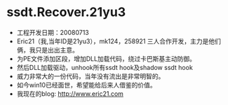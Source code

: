 # ssdt.Recover.21yu3
* 工程开发日期：20080713
* Eric21（我,当年ID是21yu3），mk124，258921 三人合作开发，主力是他们俩，我只是出出主意。
* 为PE文件添加区段，增加DLL加载代码，绕过卡巴斯基主动防御。
* 然后DLL加载驱动，unhook所有ssdt hook及shadow ssdt hook
* 威力非常大的一份代码，当年没有流出是非常明智的。
* 如今win10已经面世，希望能给后来人借鉴的价值。
* 我现在的blog:  http://www.eric21.com
